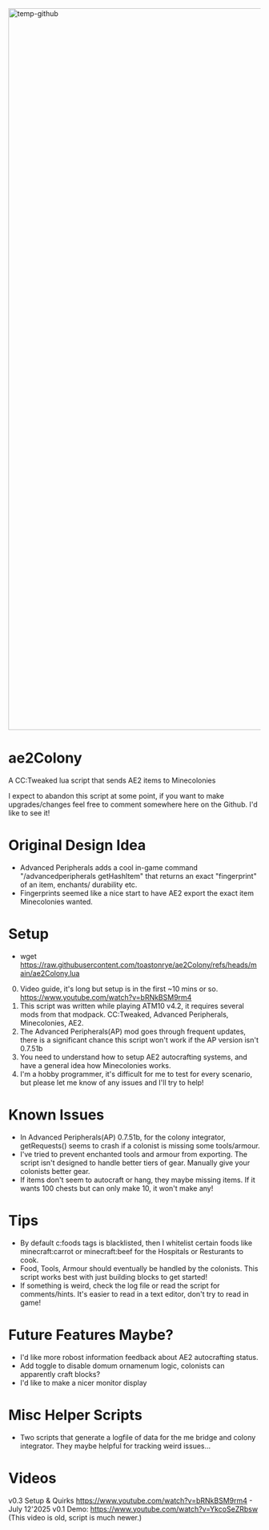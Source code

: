 <img width="2560" height="1440" alt="temp-github" src="https://github.com/user-attachments/assets/a54c721e-8562-4532-ad1e-de0c1b8d374d" />

# ae2Colony
A CC:Tweaked lua script that sends AE2 items to Minecolonies

I expect to abandon this script at some point, if you want to make upgrades/changes feel free to comment somewhere here on the Github. I'd like to see it!

# Original Design Idea
- Advanced Peripherals adds a cool in-game command "/advancedperipherals getHashItem" that returns an exact "fingerprint" of an item, enchants/ durability etc.
- Fingerprints seemed like a nice start to have AE2 export the exact item Minecolonies wanted.

# Setup
- wget https://raw.githubusercontent.com/toastonrye/ae2Colony/refs/heads/main/ae2Colony.lua
0. Video guide, it's long but setup is in the first ~10 mins or so. https://www.youtube.com/watch?v=bRNkBSM9rm4
1. This script was written while playing ATM10 v4.2, it requires several mods from that modpack. CC:Tweaked, Advanced Peripherals, Minecolonies, AE2.
2. The Advanced Peripherals(AP) mod goes through frequent updates, there is a significant chance this script won't work if the AP version isn't 0.7.51b
3. You need to understand how to setup AE2 autocrafting systems, and have a general idea how Minecolonies works.
4. I'm a hobby programmer, it's difficult for me to test for every scenario, but please let me know of any issues and I'll try to help!

# Known Issues
- In Advanced Peripherals(AP) 0.7.51b, for the colony integrator, getRequests() seems to crash if a colonist is missing some tools/armour.
- I've tried to prevent enchanted tools and armour from exporting. The script isn't designed to handle better tiers of gear. Manually give your colonists better gear.
- If items don't seem to autocraft or hang, they maybe missing items. If it wants 100 chests but can only make 10, it won't make any!

# Tips
- By default c:foods tags is blacklisted, then I whitelist certain foods like minecraft:carrot or minecraft:beef for the Hospitals or Resturants to cook.
- Food, Tools, Armour should eventually be handled by the colonists. This script works best with just building blocks to get started!
- If something is weird, check the log file or read the script for comments/hints. It's easier to read in a text editor, don't try to read in game!

# Future Features Maybe?
- I'd like more robost information feedback about AE2 autocrafting status.
- Add toggle to disable domum ornamenum logic, colonists can apparently craft blocks?
- I'd like to make a nicer monitor display

# Misc Helper Scripts
- Two scripts that generate a logfile of data for the me bridge and colony integrator. They maybe helpful for tracking weird issues...

# Videos
v0.3 Setup & Quirks https://www.youtube.com/watch?v=bRNkBSM9rm4 - July 12'2025
v0.1 Demo: https://www.youtube.com/watch?v=YkcoSeZRbsw (This video is old, script is much newer.)
